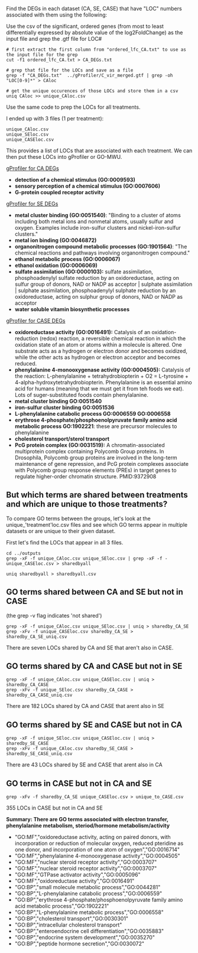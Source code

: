 Find the DEGs in each dataset (CA, SE, CASE) that have "LOC" numbers associated with them using the following:

Use the csv of the significant, ordered genes (from most to least differentially expressed by absolute value of the log2FoldChange) as the input file and grep the .gtf file for LOC#

```
# first extract the first column from "ordered_lfc_CA.txt" to use as the input file for the grep 
cut -f1 ordered_lfc_CA.txt > CA_DEGs.txt

# grep that file for the LOCs and save as a file
grep -f "CA_DEGs.txt"  ../gProfiler/C_vir_merged.gtf | grep -oh "LOC[0-9]*" > CAloc

# get the unique occurences of those LOCs and store them in a csv
uniq CAloc >> unique_CAloc.csv
```

Use the same code to prep the LOCs for all treatments.

I ended up with 3 files (1 per treatment):

```
unique_CAloc.csv
unique_SEloc.csv
unique_CASEloc.csv
```

This provides a list of LOCs that are associated with each treatment. We can then put these LOCs into gProfiler or GO-MWU.

[gProfiler for CA DEGs](https://biit.cs.ut.ee/gplink/l/HJa14VFPTN)
- **detection of a chemical stimulus (GO:0009593)**
- **sensory perception of a chemical stimulus (GO:0007606)**
- **G-protein coupled receptor activity**

[gProfiler for SE DEGs](https://biit.cs.ut.ee/gplink/l/ji8YJMGZTU)
- **metal cluster binding (GO:0051540)**: "Binding to a cluster of atoms including both metal ions and nonmetal atoms, usually sulfur and oxygen. Examples include iron-sulfur clusters and nickel-iron-sulfur clusters."
- **metal ion binding (GO:0046872)**
- **organonitrogen compound metabolic processes (GO:1901564)**: "The chemical reactions and pathways involving organonitrogen compound."
- **ethanol metabolic process (GO:0006067)**
- **ethanol oxidation (GO:0006069)**
- **sulfate assimilation (GO:0000103):** sulfate assimilation, phosphoadenylyl sulfate reduction by an oxidoreductase, acting on sulfur group of donors, NAD or NADP as acceptor | sulphate assimilation | sulphate assimilation, phosphoadenylyl sulphate reduction by an oxidoreductase, acting on sulphur group of donors, NAD or NADP as acceptor
- **water soluble vitamin biosynthetic processes**


[gProfiler for CASE DEGs](https://biit.cs.ut.ee/gplink/l/jFl3OYoTTs)
- **oxidoreductase activity (GO:0016491):** Catalysis of an oxidation-reduction (redox) reaction, a reversible chemical reaction in which the oxidation state of an atom or atoms within a molecule is altered. One substrate acts as a hydrogen or electron donor and becomes oxidized, while the other acts as hydrogen or electron acceptor and becomes reduced.
- **phenylalanine 4-monooxygenase activity (GO:0004505):** Catalysis of the reaction: L-phenylalanine + tetrahydrobiopterin + O2 = L-tyrosine + 4-alpha-hydroxytetrahydrobiopterin. Phenylalanine is an essential amino acid for humans (meaning that we must get it from teh foods we eat). Lots of suger-substituted foods contain phenylalanine. 
- **metal cluster binding GO:0051540**
- **iron-sulfur cluster binding GO:0051536**
- **L-phenylalanine catabolic process GO:0006559 GO:0006558**
- **erythrose 4-phosphate/phosphoenolpyruvate family amino acid metabolic process GO:1902221**: these are precursor molecules to phenylalanine
- **cholesterol transport/sterol transport**
- **PcG protein complex (GO:0031519):** A chromatin-associated multiprotein complex containing Polycomb Group proteins. In Drosophila, Polycomb group proteins are involved in the long-term maintenance of gene repression, and PcG protein complexes associate with Polycomb group response elements (PREs) in target genes to regulate higher-order chromatin structure. PMID:9372908


## But which terms are shared between treatments and which are unique to those treatments?

To compare GO terms between the groups, let's look at the unique_'treatment'loc.csv files and see which GO terms appear in multiple datasets or are unique to their given dataset.

First let's find the LOCs that appear in all 3 files.
```
cd ../outputs
grep -xF -f unique_CAloc.csv unique_SEloc.csv | grep -xF -f - unique_CASEloc.csv > sharedbyall

uniq sharedbyall > sharedbyall.csv
```

## GO terms shared between CA and SE but not in CASE
(the grep -v flag indicates 'not shared')
```
grep -xF -f unique_CAloc.csv unique_SEloc.csv | uniq > sharedby_CA_SE
grep -xFv -f unique_CASEloc.csv sharedby_CA_SE > sharedby_CA_SE_uniq.csv
```
There are seven LOCs shared by CA and SE that aren't also in CASE.


## GO terms shared by CA and CASE but not in SE
```
grep -xF -f unique_CAloc.csv unique_CASEloc.csv | uniq > sharedby_CA_CASE
grep -xFv -f unique_SEloc.csv sharedby_CA_CASE > sharedby_CA_CASE_uniq.csv
```
There are 182 LOCs shared by CA and CASE that arent also in SE


## GO terms shared by SE and CASE but not in CA
```
grep -xF -f unique_SEloc.csv unique_CASEloc.csv | uniq > sharedby_SE_CASE
grep -xFv -f unique_CAloc.csv sharedby_SE_CASE > sharedby_SE_CASE_uniq.csv
```
There are 43 LOCs shared by SE and CASE that arent also in CA

## GO terms in CASE but not in CA and SE
```
grep -xFv -f sharedby_CA_SE unique_CASEloc.csv > unique_to_CASE.csv
```
355 LOCs in CASE but not in CA and SE

**Summary: There are GO terms associated with electron transfer, phenylalanine metabolism, steriod/hormone metabolism/activity**

- "GO:MF","oxidoreductase activity, acting on paired donors, with incorporation or reduction of molecular oxygen, reduced pteridine as one donor, and incorporation of one atom of oxygen","GO:0016714"
- "GO:MF","phenylalanine 4-monooxygenase activity","GO:0004505"
- "GO:MF","nuclear steroid receptor activity","GO:0003707"
- "GO:MF","nuclear steroid receptor activity","GO:0003707"
- "GO:MF","GTPase activator activity","GO:0005096"
- "GO:MF","oxidoreductase activity","GO:0016491"
- "GO:BP","small molecule metabolic process","GO:0044281"
- "GO:BP","L-phenylalanine catabolic process","GO:0006559"
- "GO:BP","erythrose 4-phosphate/phosphoenolpyruvate family amino acid metabolic process","GO:1902221"
- "GO:BP","L-phenylalanine metabolic process","GO:0006558"
- "GO:BP","cholesterol transport","GO:0030301"
- "GO:BP","intracellular cholesterol transport"
- "GO:BP","enteroendocrine cell differentiation","GO:0035883"
- "GO:BP","endocrine system development","GO:0035270"
- "GO:BP","peptide hormone secretion","GO:0030072"